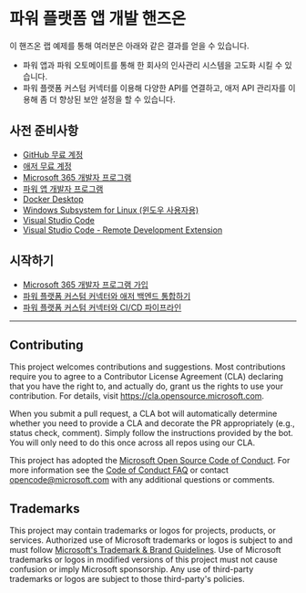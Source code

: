 # 파워 플랫폼 앱 개발 핸즈온

이 핸즈온 랩 예제를 통해 여러분은 아래와 같은 결과를 얻을 수 있습니다.

- 파워 앱과 파워 오토메이트를 통해 한 회사의 인사관리 시스템을 고도화 시킬 수 있습니다.
- 파워 플랫폼 커스텀 커넥터를 이용해 다양한 API를 연결하고, 애저 API 관리자를 이용해 좀 더 향상된 보안 설정을 할 수 있습니다.

## 사전 준비사항

- [GitHub 무료 계정][gh signup]
- [애저 무료 계정][az free]
- [Microsoft 365 개발자 프로그램][m365 dev]
- [파워 앱 개발자 프로그램][pp dev]
- [Docker Desktop][docker desktop]
- [Windows Subsystem for Linux (윈도우 사용자용)][wsl]
- [Visual Studio Code][vs code]
- [Visual Studio Code - Remote Development Extension][vs code extensions remote]

## 시작하기

- [Microsoft 365 개발자 프로그램 가입](./microsoft365-developer-program)
- [파워 플랫폼 커스텀 커넥터와 애저 백엔드 통합하기](./custom-connectors-in-a-day)
- [파워 플랫폼 커스텀 커넥터와 CI/CD 파이프라인](./devops-in-a-day)

---

## Contributing

This project welcomes contributions and suggestions.  Most contributions require you to agree to a
Contributor License Agreement (CLA) declaring that you have the right to, and actually do, grant us
the rights to use your contribution. For details, visit https://cla.opensource.microsoft.com.

When you submit a pull request, a CLA bot will automatically determine whether you need to provide
a CLA and decorate the PR appropriately (e.g., status check, comment). Simply follow the instructions
provided by the bot. You will only need to do this once across all repos using our CLA.

This project has adopted the [Microsoft Open Source Code of Conduct](https://opensource.microsoft.com/codeofconduct/).
For more information see the [Code of Conduct FAQ](https://opensource.microsoft.com/codeofconduct/faq/) or
contact [opencode@microsoft.com](mailto:opencode@microsoft.com) with any additional questions or comments.

## Trademarks

This project may contain trademarks or logos for projects, products, or services. Authorized use of Microsoft 
trademarks or logos is subject to and must follow 
[Microsoft's Trademark & Brand Guidelines](https://www.microsoft.com/en-us/legal/intellectualproperty/trademarks/usage/general).
Use of Microsoft trademarks or logos in modified versions of this project must not cause confusion or imply Microsoft sponsorship.
Any use of third-party trademarks or logos are subject to those third-party's policies.

[gh signup]: https://github.com/signup
[az free]: https://azure.microsoft.com/ko-kr/free/?WT.mc_id=dotnet-87051-juyoo
[m365 dev]: https://aka.ms/gppbkr/m365dev
[pp dev]: https://aka.ms/gppbkr/ppdev
[docker desktop]: https://www.docker.com/products/docker-desktop/
[wsl]: https://aka.ms/gppbkr/wsl
[vs code]: https://code.visualstudio.com/?WT.mc_id=dotnet-87051-juyoo
[vs code extensions remote]: https://marketplace.visualstudio.com/items?itemName=ms-vscode-remote.vscode-remote-extensionpack&WT.mc_id=dotnet-87051-juyoo
